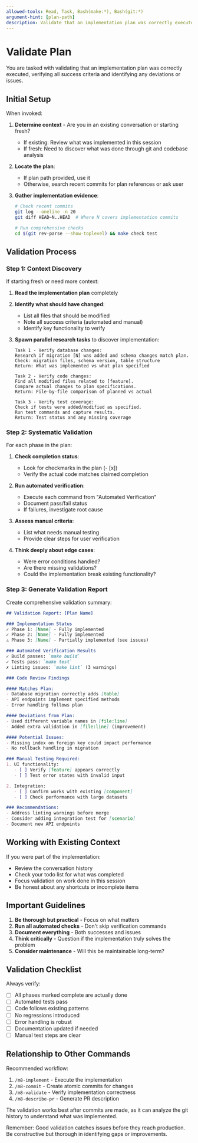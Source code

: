 ```yaml
---
allowed-tools: Read, Task, Bash(make:*), Bash(git:*)
argument-hint: [plan-path]
description: Validate that an implementation plan was correctly executed and verify all success criteria
---
```


# Validate Plan

You are tasked with validating that an implementation plan was correctly executed, verifying all success criteria and identifying any deviations or issues.

## Initial Setup

When invoked:
1. **Determine context** - Are you in an existing conversation or starting fresh?
   - If existing: Review what was implemented in this session
   - If fresh: Need to discover what was done through git and codebase analysis

2. **Locate the plan**:
   - If plan path provided, use it
   - Otherwise, search recent commits for plan references or ask user

3. **Gather implementation evidence**:
   ```bash
   # Check recent commits
   git log --oneline -n 20
   git diff HEAD~N..HEAD  # Where N covers implementation commits

   # Run comprehensive checks
   cd $(git rev-parse --show-toplevel) && make check test
   ```

## Validation Process

### Step 1: Context Discovery

If starting fresh or need more context:

1. **Read the implementation plan** completely
2. **Identify what should have changed**:
   - List all files that should be modified
   - Note all success criteria (automated and manual)
   - Identify key functionality to verify

3. **Spawn parallel research tasks** to discover implementation:
   ```
   Task 1 - Verify database changes:
   Research if migration [N] was added and schema changes match plan.
   Check: migration files, schema version, table structure
   Return: What was implemented vs what plan specified

   Task 2 - Verify code changes:
   Find all modified files related to [feature].
   Compare actual changes to plan specifications.
   Return: File-by-file comparison of planned vs actual

   Task 3 - Verify test coverage:
   Check if tests were added/modified as specified.
   Run test commands and capture results.
   Return: Test status and any missing coverage
   ```

### Step 2: Systematic Validation

For each phase in the plan:

1. **Check completion status**:
   - Look for checkmarks in the plan (- [x])
   - Verify the actual code matches claimed completion

2. **Run automated verification**:
   - Execute each command from "Automated Verification"
   - Document pass/fail status
   - If failures, investigate root cause

3. **Assess manual criteria**:
   - List what needs manual testing
   - Provide clear steps for user verification

4. **Think deeply about edge cases**:
   - Were error conditions handled?
   - Are there missing validations?
   - Could the implementation break existing functionality?

### Step 3: Generate Validation Report

Create comprehensive validation summary:

```markdown
## Validation Report: [Plan Name]

### Implementation Status
✓ Phase 1: [Name] - Fully implemented
✓ Phase 2: [Name] - Fully implemented
⚠️ Phase 3: [Name] - Partially implemented (see issues)

### Automated Verification Results
✓ Build passes: `make build`
✓ Tests pass: `make test`
✗ Linting issues: `make lint` (3 warnings)

### Code Review Findings

#### Matches Plan:
- Database migration correctly adds [table]
- API endpoints implement specified methods
- Error handling follows plan

#### Deviations from Plan:
- Used different variable names in [file:line]
- Added extra validation in [file:line] (improvement)

#### Potential Issues:
- Missing index on foreign key could impact performance
- No rollback handling in migration

### Manual Testing Required:
1. UI functionality:
   - [ ] Verify [feature] appears correctly
   - [ ] Test error states with invalid input

2. Integration:
   - [ ] Confirm works with existing [component]
   - [ ] Check performance with large datasets

### Recommendations:
- Address linting warnings before merge
- Consider adding integration test for [scenario]
- Document new API endpoints
```

## Working with Existing Context

If you were part of the implementation:
- Review the conversation history
- Check your todo list for what was completed
- Focus validation on work done in this session
- Be honest about any shortcuts or incomplete items

## Important Guidelines

1. **Be thorough but practical** - Focus on what matters
2. **Run all automated checks** - Don't skip verification commands
3. **Document everything** - Both successes and issues
4. **Think critically** - Question if the implementation truly solves the problem
5. **Consider maintenance** - Will this be maintainable long-term?

## Validation Checklist

Always verify:
- [ ] All phases marked complete are actually done
- [ ] Automated tests pass
- [ ] Code follows existing patterns
- [ ] No regressions introduced
- [ ] Error handling is robust
- [ ] Documentation updated if needed
- [ ] Manual test steps are clear

## Relationship to Other Commands

Recommended workflow:
1. `/m8-implement` - Execute the implementation
2. `/m8-commit` - Create atomic commits for changes
3. `/m8-validate` - Verify implementation correctness
4. `/m8-describe-pr` - Generate PR description

The validation works best after commits are made, as it can analyze the git history to understand what was implemented.

Remember: Good validation catches issues before they reach production. Be constructive but thorough in identifying gaps or improvements.
